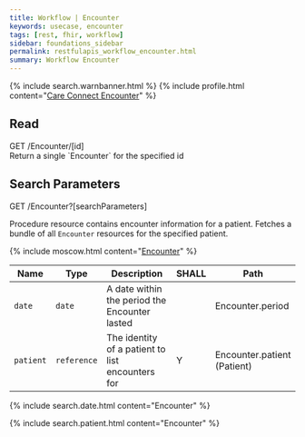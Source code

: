 ```yaml
---
title: Workflow | Encounter
keywords: usecase, encounter
tags: [rest, fhir, workflow]
sidebar: foundations_sidebar
permalink: restfulapis_workflow_encounter.html
summary: Workflow Encounter
---
```

{% include search.warnbanner.html %}
{% include profile.html content="[Care Connect Encounter](http://www.interopen.org/candidate-profiles/care-connect/CareConnect-Encounter-1.html)" %}

## Read ##

<div markdown="span" class="alert alert-success" role="alert">
GET /Encounter/[id]</div>
Return a single `Encounter` for the specified id

## Search Parameters ##

<div markdown="span" class="alert alert-success" role="alert">
GET /Encounter?[searchParameters]</div>

Procedure resource contains encounter information for a patient. Fetches a bundle of all `Encounter` resources for the specified patient.

{% include moscow.html content="[Encounter](https://www.hl7.org/fhir/DSTU2/encounter.html#search)" %}

| Name | Type | Description | SHALL | Path |
|------|------|-------------|-------|------|
| `date` | `date` | A date within the period the Encounter lasted | | Encounter.period |
| `patient` | `reference` | The identity of a patient to list encounters for | Y | Encounter.patient <br>(Patient) |

{% include search.date.html content="Encounter" %}

{% include search.patient.html content="Encounter" %}
